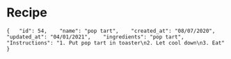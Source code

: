# Recipe

`{  
     "id": 54,   
     "name": "pop tart",   
     "created_at": "08/07/2020",   
     "updated_at": "04/01/2021",   
     "ingredients": "pop tart",   
     "Instructions": "1. Put pop tart in toaster\n2. Let cool down\n3. Eat"   
}`


